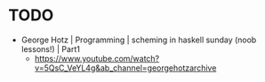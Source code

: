 # TODO
* George Hotz | Programming | scheming in haskell sunday (noob lessons!) | Part1
    * https://www.youtube.com/watch?v=5QsC_VeYL4g&ab_channel=georgehotzarchive
